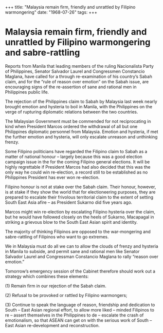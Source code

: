 +++ 
title: "Malaysia remain firm, friendly and unrattled by Filipino warmongering"
date: "1968-07-26"
tags:
+++

# Malaysia remain firm, friendly and unrattled by Filipino warmongering and sabre-rattling
	
Reports from Manila that leading members of the ruling Nacionalista Party of Philippines, Senator Salvador Laurel and Congressmen Constancio Maglana, have called for a through re-examination of his country’s Sabah claim, and for the “rule of reason over emotion” on the Sabah issue, are encouraging signs of the re-assertion of sane and rational men in Philippines public life.

The rejection of the Philippines claim to Sabah by Malaysia last week nearly brought emotion and hysteria to boil in Manila, with the Philippines on the verge of rupturing diplomatic relations between the two countries.</u>

The Malaysian Government must be commended for not reciprocating in kind when President Marcos ordered the withdrawal of all but one Philippines diplomatic personnel from Malaysia. Emotion and hysteria, if met the further emotion and hysteria, will only escalate unreason and unthinking frenzy.

Some Filipino politicians have regarded the Filipino claim to Sabah as a matter of national honour – largely because this was a good election campaign issue in the for the coming Filipino general elections. It will be highly regrettable if President Marcos had also decided that this was the only way he could win re-election, a record still to be established as no Philippines President has ever won re-election.

Filipino honour is not at stake over the Sabah claim. Their honour, however, is at stake if they show the world that for electioneering purposes, they are prepared to escalate their frivolous territorial claim to the extent of setting South East Asia afire – as President Sukarno did five years ago.

Marcos might win re-election by escalating Filipino hysteria over the claim, but he would have followed closely on the heels of Sukarno, Macapagal in striking a grievous blow to the South East Asian spirit and identity.

The majority of thinking Filipinos are opposed to the war-mongering and sabre-rattling of Filipinos who want to go extremes.

We in Malaysia must do all we can to allow the clouds of frenzy and hysteria in Manila to subside, and permit sane and rational men like Senator Salvador Laurel and Congressman Constancio Maglana to rally “reason over emotion.”

Tomorrow’s emergency session of the Cabinet therefore should work out a strategy which combines these elements:

(1)	Remain firm in our rejection of the Sabah claim.

(2)	Refusal to be provoked or rattled by Filipino warmongers;

(3)	Continue to speak the language of reason, friendship and dedication to South – East 
Asian regional effort, to allow more liked – minded Filipinos to re – assert themselves in the Philippines to de – escalate the crash of emotionalism, so that ASEAN can get on with the serious work of South – East Asian re-development and reconstruction.
 
